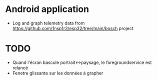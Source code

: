 # Android application
- Log and graph telemetry data from https://github.com/1nsp1r3/esp32/tree/main/bosch project

# TODO
- Quand l'écran bascule portrait<->paysage, le foregroundservice est relancé
- Fenetre glissante sur les données à grapher
